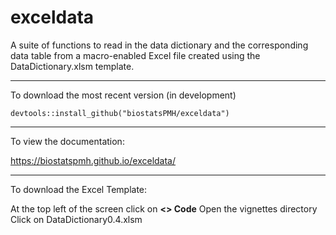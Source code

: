 # exceldata
A suite of functions to read in the data dictionary and the
corresponding data table from a macro-enabled Excel file created using
the DataDictionary.xlsm template.

---
To download the most recent version (in development)

`devtools::install_github("biostatsPMH/exceldata")`

---
To view the documentation: 

https://biostatspmh.github.io/exceldata/

--- 
To download the Excel Template:

At the top left of the screen click on **<> Code**
Open the vignettes directory
Click on DataDictionary0.4.xlsm 
